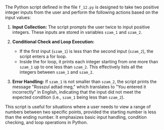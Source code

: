 The Python script defined in the file `f_12.py` is designed to take two positive integer inputs from the user and perform the following actions based on the input values:

1. **Input Collection:** The script prompts the user twice to input positive integers. These inputs are stored in variables `szam_1` and `szam_2`.

2. **Conditional Check and Loop Execution:**
   - If the first input (`szam_1`) is less than the second input (`szam_2`), the script enters a for loop.
   - Inside the for loop, it prints each integer starting from one more than `szam_1` up to one less than `szam_2`. This effectively lists all the integers between `szam_1` and `szam_2`.

3. **Error Handling:** If `szam_1` is not smaller than `szam_2`, the script prints the message "Rosszul adtad meg," which translates to "You entered it incorrectly" in English, indicating that the input did not meet the expected condition (i.e., `szam_1` being less than `szam_2`).

This script is useful for situations where a user needs to view a range of numbers between two specific points, provided the starting number is less than the ending number. It emphasizes basic input handling, condition checking, and loop operations in Python.